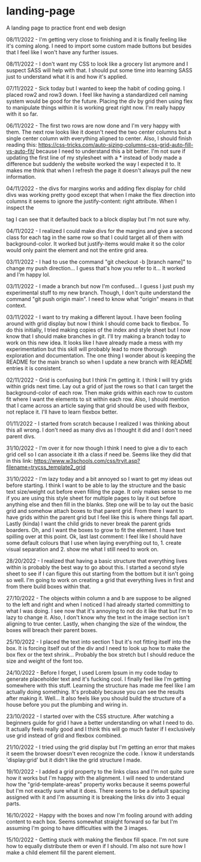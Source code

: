# landing-page
A landing page to practice front end web design

08/11/2022 - I'm getting very close to finishing and it is finally feeling like it's coming along. I need to import some custom made buttons but besides that I feel like I won't have any further issues.

08/11/2022 - I don't want my CSS to look like a grocery list anymore and I suspect SASS will help with that. I should put some time into learning SASS just to understand what it is and how it's applied.

07/11/2022 - Sick today but I wanted to keep the habit of coding going. I placed row2 and row3 down. I feel like having a standardized cell naming system would be good for the future. Placing the div by grid then using flex to manipulate things within it is working great right now. I'm really happy with it so far.

06/11/2022 - The first two rows are now done and I'm very happy with them. The next row looks like it doesn't need the two center columns but a single center column with everything aligned to center. Also, I should finish reading this: https://css-tricks.com/auto-sizing-columns-css-grid-auto-fill-vs-auto-fit/ because I need to understand this a bit better. I'm not sure if updating the first line of my stylesheet with a * instead of body made a difference but suddenly the website worked the way I expected it to. It makes me think that when I refresh the page it doesn't always pull the new information.

04/11/2022 - the divs for margins works and adding flex display for child divs was working pretty good except that when I make the flex direction into columns it seems to ignore the justify-content: right attribute. When I inspect the <p> tag I can see that it defaulted back to a block display but I'm not sure why.

04/11/2022 - I realized I could make divs for the margins and give a second class for each tag in the same row so that I could target all of them with background-color. It worked but justify-items would make it so the color would only paint the element and not the entire grid area.

03/11/2022 - I had to use the command "git checkout -b [branch name]" to change my push direction... I guess that's how you refer to it... It worked and I'm happy lol.

03/11/2022 - I made a branch but now I'm confused... I guess I just push my experimental stuff to my new branch. Though, I don't quite understand the command "git push origin main". I need to know what "origin" means in that context.

03/11/2022 - I want to try making a different layout. I have been fooling around with grid display but now I think I should come back to flexbox. To do this initially, I tried making copies of the index and style sheet but I now know that I should make branches in git. I'll try making a branch today to work on this new idea. It looks like I have already made a mess with my experimentation but this skill will probably lead to more thorough exploration and documentation. The one thing I wonder about is keeping the README for the main branch so when I update a new branch with README entries it is consistent.

02/11/2022 - Grid is confusing but I think I'm getting it. I think I will try grids within grids next time. Lay out a grid of just the rows so that I can target the background-color of each row. Then make grids within each row to custom fit where I want the elements to sit within each row. Also, I should mention that I came across an article saying that grid should be used with flexbox, not replace it. I'll have to learn flexbox better.

01/11/2022 - I started from scratch because I realized I was thinking about this all wrong. I don't need as many divs as I thought it did and I don't need parent divs.

31/10/2022 - I'm over it for now though I think I need to give a div to each grid cell so I can associate it ith a class if need be. Seems like they did that in this link: https://www.w3schools.com/css/tryit.asp?filename=trycss_template2_grid

31/10/2022 - I'm lazy today and a bit annoyed so I want to get my ideas out before starting. I think I want to be able to lay the structure and the basic text size/weight out before even filling the page. It only makes sense to me if you are using this style sheet for multiple pages to lay it out before anything else and then fill in the blanks. Step one will be to lay out the basic grid and somehow attach boxes to that parent grid. From there I want to have grids within the parent grid but I feel like this is where things fall apart. Lastly (kinda) I want the child grids to never break the parent grids boarders. Oh, and I want the boxes to grow to fit the element. I have text spilling over at this point. Ok, last last comment: I feel like I should have some default colours that I use when laying everything out to, 1. create visual separation and 2. show me what I still need to work on.

28/20/2022 - I realized that having a basic structure that everything lives within is probably the best way to go about this. I started a second style sheet to see if I can figure this out starting from the bottom but it isn't going so well. I'm going to work on creating a grid that everything lives in first and from there build boxes within that.

27/10/2022 - The objects within column a and b are suppose to be aligned to the left and right and when I noticed I had already started committing to what I was doing. I see now that it's annoying to not do it like that but I'm to lazy to change it. Also, I don't know why the text in the image section isn't aligning to true center. Lastly, when changing the size of the window, the boxes will breach their parent boxes.

25/10/2022 - I placed the text into section 1 but it's not fitting itself into the box. It is forcing itself out of the div and I need to look up how to make the box flex or the text shrink... Probably the box stretch but I should reduce the size and weight of the font too.

24/10/2022 - Before I forget, I used Lorem Ipsum in my code today to generate placeholder text and it's fucking cool. I finally feel like I'm getting somewhere with this stuff. Learning the structure has made me feel like I am actually doing something. It's probably because you can see the results after making it. Well... It also feels like you should build the structure of a house before you put the plumbing and wiring in.

23/10/2022 - I started over with the CSS structure. After watching a beginners guide for grid I have a better understanding on what I need to do. It actually feels really good and I think this will go much faster if I exclusively use grid instead of grid and flexbox combined.

21/10/2022 - I tried using the grid display but I'm getting an error that makes it seem the browser doesn't even recognize the code. I know it understands 'display:grid' but it didn't like the grid structure I made.

19/10/2022 - I added a grid property to the links class and I'm not quite sure how it works but I'm happy with the alignment. I will need to understand how the "grid-template-areas" property works because it seems powerful but I'm not exactly sure what it does. There seems to be a default spacing assigned with it and I'm assuming it is breaking the links div into 3 equal parts.

16/10/2022 - Happy with the boxes and now I'm fooling around with adding content to each box. Seems somewhat straight forward so far but I'm assuming I'm going to have difficulties with the 3 images.

15/10/2022 - Getting stuck with making the flexbox fill space. I'm not sure how to equally distribute them or even if I should. I'm also not sure how I make a child element fill the parent element.